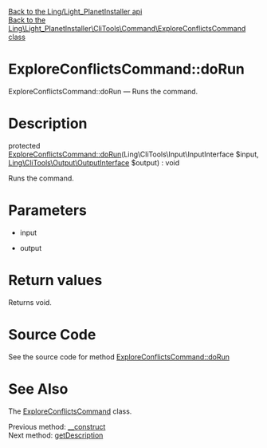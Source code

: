 [Back to the Ling/Light_PlanetInstaller api](https://github.com/lingtalfi/Light_PlanetInstaller/blob/master/doc/api/Ling/Light_PlanetInstaller.md)<br>
[Back to the Ling\Light_PlanetInstaller\CliTools\Command\ExploreConflictsCommand class](https://github.com/lingtalfi/Light_PlanetInstaller/blob/master/doc/api/Ling/Light_PlanetInstaller/CliTools/Command/ExploreConflictsCommand.md)


ExploreConflictsCommand::doRun
================



ExploreConflictsCommand::doRun — Runs the command.




Description
================


protected [ExploreConflictsCommand::doRun](https://github.com/lingtalfi/Light_PlanetInstaller/blob/master/doc/api/Ling/Light_PlanetInstaller/CliTools/Command/ExploreConflictsCommand/doRun.md)(Ling\CliTools\Input\InputInterface $input, [Ling\CliTools\Output\OutputInterface](https://github.com/lingtalfi/CliTools/blob/master/doc/api/Ling/CliTools/Output/OutputInterface.md) $output) : void




Runs the command.




Parameters
================


- input

    

- output

    


Return values
================

Returns void.








Source Code
===========
See the source code for method [ExploreConflictsCommand::doRun](https://github.com/lingtalfi/Light_PlanetInstaller/blob/master/CliTools/Command/ExploreConflictsCommand.php#L43-L60)


See Also
================

The [ExploreConflictsCommand](https://github.com/lingtalfi/Light_PlanetInstaller/blob/master/doc/api/Ling/Light_PlanetInstaller/CliTools/Command/ExploreConflictsCommand.md) class.

Previous method: [__construct](https://github.com/lingtalfi/Light_PlanetInstaller/blob/master/doc/api/Ling/Light_PlanetInstaller/CliTools/Command/ExploreConflictsCommand/__construct.md)<br>Next method: [getDescription](https://github.com/lingtalfi/Light_PlanetInstaller/blob/master/doc/api/Ling/Light_PlanetInstaller/CliTools/Command/ExploreConflictsCommand/getDescription.md)<br>

